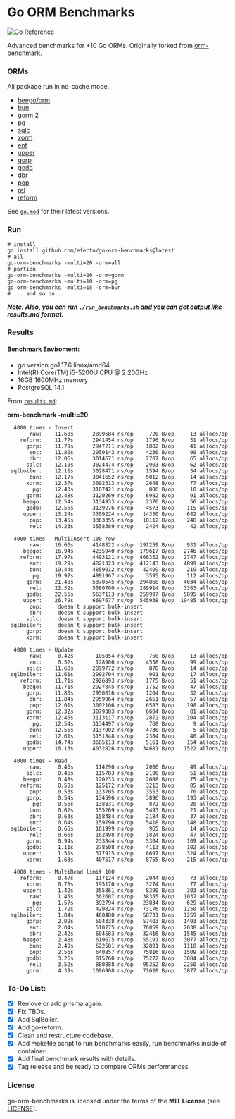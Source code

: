 # Go ORM Benchmarks

[![Go Reference](https://pkg.go.dev/badge/github.com/efectn/go-orm-benchmarks.svg)](https://pkg.go.dev/github.com/efectn/go-orm-benchmarks)

Advanced benchmarks for +10 Go ORMs. Originally forked from [orm-benchmark](https://github.com/frederikhors/orm-benchmark).

### ORMs

All package run in no-cache mode.

- [beego/orm](https://github.com/astaxie/beego/tree/master/orm)
- [bun](https://github.com/uptrace/bun)
- [gorm 2](https://github.com/go-gorm/gorm)
- [pg](https://github.com/go-pg/pg)
- [sqlc](https://github.com/kyleconroy/sqlc)
- [xorm](https://github.com/xormplus/xorm)
- [ent](https://github.com/ent/ent)
- [upper](https://github.com/upper/db)
- [gorp](https://github.com/go-gorp/gorp)
- [godb](https://github.com/samonzeweb/godb)
- [dbr](https://github.com/gocraft/dbr/)
- [pop](https://github.com/gobuffalo/pop)
- [rel](https://github.com/go-rel/rel)
- [reform](https://github.com/go-reform/reform)

See [`go.mod`](go.mod) for their latest versions.

### Run

```shell
# install
go install github.com/efectn/go-orm-benchmarks@latest
# all
go-orm-benchmarks -multi=20 -orm=all
# portion
go-orm-benchmarks -multi=20 -orm=gorm
go-orm-benchmarks -multi=10 -orm=pg
go-orm-benchmarks -multi=15 -orm=bun
# ... and so on...
```

**_Note: Also, you can run `./run_benchmarks.sh` and you can get output like results.md format._**

### Results

#### Benchmark Enviroment:

- go version go1.17.6 linux/amd64
- Intel(R) Core(TM) i5-5200U CPU @ 2.20GHz
- 16GB 1600MHz memory
- PostgreSQL 14.1

From [`results.md`](results.md):

**orm-benchmark -multi=20**

```
  4000 times - Insert
       raw:    11.60s      2899684 ns/op     720 B/op     13 allocs/op
    reform:    11.77s      2941454 ns/op    1796 B/op     51 allocs/op
      gorp:    11.79s      2947211 ns/op    1802 B/op     41 allocs/op
       ent:    11.80s      2950143 ns/op    4230 B/op     99 allocs/op
       dbr:    12.06s      3014671 ns/op    2707 B/op     65 allocs/op
      sqlc:    12.10s      3024474 ns/op    2903 B/op     62 allocs/op
 sqlboiler:    12.11s      3028471 ns/op    1594 B/op     34 allocs/op
       bun:    12.17s      3041652 ns/op    5012 B/op     14 allocs/op
      xorm:    12.37s      3092313 ns/op    2648 B/op     77 allocs/op
        pg:    12.43s      3107421 ns/op     806 B/op     10 allocs/op
      gorm:    12.48s      3120269 ns/op    6982 B/op     91 allocs/op
     beego:    12.54s      3134933 ns/op    2376 B/op     56 allocs/op
      godb:    12.56s      3139276 ns/op    4573 B/op    115 allocs/op
     upper:    13.24s      3309224 ns/op   14330 B/op    682 allocs/op
       pop:    13.45s      3363355 ns/op   10112 B/op    248 allocs/op
       rel:    14.23s      3558389 ns/op    2424 B/op     42 allocs/op

  4000 times - MultiInsert 100 row
       raw:    16.60s      4148822 ns/op  191259 B/op    931 allocs/op
     beego:    16.94s      4235940 ns/op  179617 B/op   2746 allocs/op
    reform:    17.97s      4493121 ns/op  466352 B/op   2747 allocs/op
       ent:    19.29s      4821323 ns/op  412143 B/op   4899 allocs/op
       bun:    19.44s      4859012 ns/op   42409 B/op    219 allocs/op
        pg:    19.97s      4991967 ns/op    3595 B/op    112 allocs/op
      gorm:    21.48s      5370545 ns/op  294868 B/op   4034 allocs/op
       rel:    22.32s      5580700 ns/op  289914 B/op   3363 allocs/op
      godb:    22.55s      5637113 ns/op  259997 B/op   5895 allocs/op
     upper:    26.79s      6697677 ns/op  545938 B/op  19485 allocs/op
       pop:     doesn't support bulk-insert
       dbr:     doesn't support bulk-insert
      sqlc:     doesn't support bulk-insert
 sqlboiler:     doesn't support bulk-insert
      gorp:     doesn't support bulk-insert
      xorm:     doesn't support bulk-insert

  4000 times - Update
       raw:     0.42s       105054 ns/op     750 B/op     13 allocs/op
       ent:     0.52s       128906 ns/op    4558 B/op     99 allocs/op
      sqlc:    11.60s      2899772 ns/op     878 B/op     14 allocs/op
 sqlboiler:    11.61s      2902704 ns/op     901 B/op     17 allocs/op
    reform:    11.71s      2926893 ns/op    1775 B/op     51 allocs/op
     beego:    11.71s      2927845 ns/op    1752 B/op     47 allocs/op
      gorp:    11.80s      2950816 ns/op    1204 B/op     32 allocs/op
       dbr:    11.84s      2959964 ns/op    2651 B/op     57 allocs/op
       pop:    12.01s      3002106 ns/op    6583 B/op    198 allocs/op
      gorm:    12.32s      3079383 ns/op    6604 B/op     81 allocs/op
      xorm:    12.45s      3113117 ns/op    2872 B/op    104 allocs/op
        pg:    12.54s      3134497 ns/op     768 B/op      9 allocs/op
       bun:    12.55s      3137002 ns/op    4730 B/op      5 allocs/op
       rel:    12.61s      3151848 ns/op    2384 B/op     40 allocs/op
      godb:    14.74s      3685113 ns/op    5161 B/op    154 allocs/op
     upper:    16.13s      4032826 ns/op   34681 B/op   1522 allocs/op

  4000 times - Read
       raw:     0.46s       114290 ns/op    2080 B/op     49 allocs/op
      sqlc:     0.46s       115783 ns/op    2190 B/op     51 allocs/op
     beego:     0.48s       120233 ns/op    2088 B/op     75 allocs/op
    reform:     0.50s       125172 ns/op    3213 B/op     85 allocs/op
       pop:     0.53s       133705 ns/op    3553 B/op     70 allocs/op
      gorp:     0.54s       134596 ns/op    3896 B/op    193 allocs/op
        pg:     0.56s       138831 ns/op     872 B/op     20 allocs/op
       bun:     0.62s       155269 ns/op    5493 B/op     21 allocs/op
       dbr:     0.63s       158484 ns/op    2184 B/op     37 allocs/op
       ent:     0.64s       159790 ns/op    5418 B/op    148 allocs/op
 sqlboiler:     0.65s       161999 ns/op     965 B/op     14 allocs/op
       rel:     0.65s       162498 ns/op    1824 B/op     47 allocs/op
      gorm:     0.94s       233844 ns/op    5304 B/op    109 allocs/op
      godb:     1.11s       278508 ns/op    4113 B/op    102 allocs/op
     upper:     1.51s       377915 ns/op    8697 B/op    324 allocs/op
      xorm:     1.63s       407517 ns/op    8755 B/op    215 allocs/op

  4000 times - MultiRead limit 100
    reform:     0.47s       117124 ns/op    2944 B/op     73 allocs/op
      xorm:     0.78s       195170 ns/op    3274 B/op     77 allocs/op
     upper:     1.42s       355861 ns/op    8390 B/op    303 allocs/op
       raw:     1.45s       362607 ns/op   38355 B/op   1037 allocs/op
        pg:     1.57s       392794 ns/op   23834 B/op    629 allocs/op
      sqlc:     1.72s       429824 ns/op   73176 B/op   1250 allocs/op
 sqlboiler:     1.84s       460480 ns/op   58731 B/op   1259 allocs/op
      gorp:     2.02s       504338 ns/op   57403 B/op   1493 allocs/op
       ent:     2.04s       510775 ns/op   76059 B/op   2038 allocs/op
       dbr:     2.42s       604583 ns/op   32416 B/op   1545 allocs/op
     beego:     2.48s       619675 ns/op   55191 B/op   3077 allocs/op
       bun:     2.49s       622581 ns/op   32891 B/op   1118 allocs/op
       pop:     2.56s       640857 ns/op   75816 B/op   1509 allocs/op
      godb:     3.26s       815760 ns/op   75272 B/op   3084 allocs/op
       rel:     3.52s       880888 ns/op   95352 B/op   2250 allocs/op
      gorm:     4.39s      1096908 ns/op   71628 B/op   3877 allocs/op
```

### To-Do List:

- [x] Remove or add prisma again.
- [x] Fix TBDs.
- [x] Add SqlBoiler.
- [x] Add go-reform.
- [x] Clean and restructure codebase.
- [x] Add ~~makefile~~ script to run benchmarks easily, run benchmarks inside of container.
- [x] Add final benchmark results with details.
- [x] Tag release and be ready to compare ORMs performances.

### License

go-orm-benchmarks is licensed under the terms of the **MIT License** (see [LICENSE](LICENSE)).
